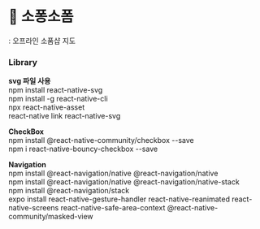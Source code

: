# 🧸 소퐁소폼
: 오프라인 소품샵 지도  
  
### Library
**svg 파일 사용**  
npm install react-native-svg  
npm install -g react-native-cli  
npx react-native-asset  
react-native link react-native-svg  
  
**CheckBox**  
npm install @react-native-community/checkbox --save  
npm i react-native-bouncy-checkbox --save  
  
**Navigation**  
npm install @react-navigation/native @react-navigation/native  
npm install @react-navigation/native @react-navigation/native-stack  
npm install @react-navigation/stack  
expo install react-native-gesture-handler react-native-reanimated react-native-screens react-native-safe-area-context @react-native-community/masked-view  